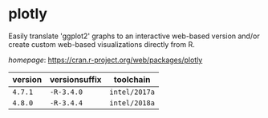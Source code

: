 # plotly

Easily translate 'ggplot2' graphs to an interactive web-based version and/or  create custom web-based visualizations directly from R.

*homepage*: <https://cran.r-project.org/web/packages/plotly>

version | versionsuffix | toolchain
--------|---------------|----------
``4.7.1`` | ``-R-3.4.0`` | ``intel/2017a``
``4.8.0`` | ``-R-3.4.4`` | ``intel/2018a``
